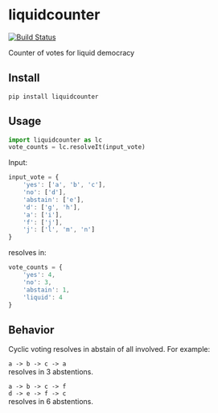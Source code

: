 # liquidcounter
[![Build Status](https://travis-ci.org/daviortega/liquidcounter.svg?branch=master)](https://travis-ci.org/daviortega/liquidcounter)

Counter of votes for liquid democracy

## Install
`pip install liquidcounter`

## Usage
```python
import liquidcounter as lc
vote_counts = lc.resolveIt(input_vote)
```

Input:
```javascript
input_vote = {
    'yes': ['a', 'b', 'c'],
    'no': ['d'],
    'abstain': ['e'],
    'd': ['g', 'h'],
    'a': ['i'],
    'f': ['j'],
    'j': ['l', 'm', 'n']
}
```

resolves in:
```javascript
vote_counts = {
    'yes': 4,
    'no': 3,
    'abstain': 1,
    'liquid': 4
}
```

## Behavior

Cyclic voting resolves in abstain of all involved. For example:

`a -> b -> c -> a`  
resolves in 3 abstentions.

`a -> b -> c -> f`  
`d -> e -> f -> c`  
resolves in 6 abstentions.
